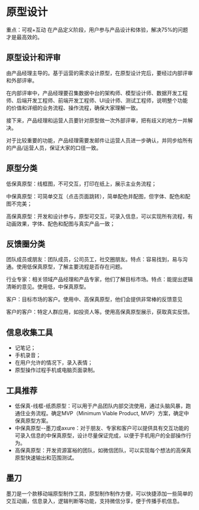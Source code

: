 # 原型设计

重点：可视+互动
在产品定义阶段，用户参与产品设计和体验，解决75%的问题才是最高效的。

## 原型设计和评审

由产品经理主导的。基于运营的需求设计原型，在原型设计完后，要经过内部评审和外部评审。

在内部评审中，产品经理要召集数据中台的架构师、模型设计师、数据开发工程师、后端开发工程师、前端开发工程师、UI设计师、测试工程师，说明整个功能的价值和详细的业务流程、操作流程，确保大家理解一致。

接下来，产品经理和运营人员要针对原型做一次外部评审，把有歧义的地方一并解决。

对于比较重要的功能，产品经理需要发邮件让运营人员进一步确认，并同步给所有的产品/运营人员，保证大家的口径一致。

## 原型分类

低保真原型：线框图，不可交互，打印在纸上，展示主业务流程；

中保真原型：可简单交互（点击页面跳转），简单配色并配图，但字体、配色和配图不完美；

高保真原型：开发和设计参与，原型可交互，可录入信息，可以实现所有流程，有动画效果，字体、配色和配图与真实产品一致；

## 反馈圈分类

团队成员或朋友：团队成员，公司员工，社交圈朋友。特点：容易找到，易与沟通。使用低保真原型，了解主要流程是否存在问题。

行业专家：相关领域产品经理和产品专家，他们了解目标市场。特点：能提出逻辑清晰的意见。使用低，中保真原型。

客户：目标市场的客户。使用中、高保真原型，他们会提供非常棒的反馈意见

客户的客户：特定人群应用，如投资人等。使用高保真原型展示，获取真实反馈。

## 信息收集工具

- 记笔记；
- 手机录音；
- 在用户允许的情况下，录入表情；
- 原型操作过程手机或电脑页面录制。

## 工具推荐

- 低保真-线框-纸质原型：可以用于产品团队内部交流使用，通过头脑风暴，跑通住业务流程。确定MVP（Minimum Viable Product, MVP）方案，确定中保真原型方案。
- 中保真原型--墨刀或axure：对于朋友、专家和客户可以提供具有交互功能的可录入信息的中保真原型，设计尽量保证完成，以便于手机用户的全部操作行为。
- 高保真原型：开发资源富裕的团队，如微信团队，可以实现每个想法的高保真原型快速输出和范围测试。

## 墨刀

墨刀是一个款移动端原型制作工具，原型制作制作方便，可以快捷添加一些简单的交互动画，信息录入，逻辑判断等功能，支持微信分享，便于传播手机信息。

